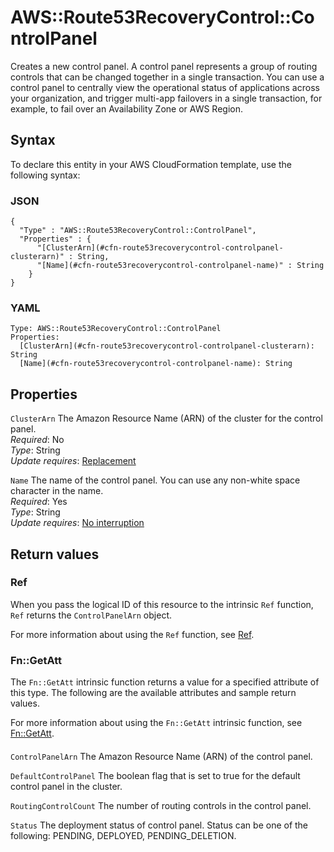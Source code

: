 # AWS::Route53RecoveryControl::ControlPanel<a name="aws-resource-route53recoverycontrol-controlpanel"></a>

Creates a new control panel\. A control panel represents a group of routing controls that can be changed together in a single transaction\. You can use a control panel to centrally view the operational status of applications across your organization, and trigger multi\-app failovers in a single transaction, for example, to fail over an Availability Zone or AWS Region\.

## Syntax<a name="aws-resource-route53recoverycontrol-controlpanel-syntax"></a>

To declare this entity in your AWS CloudFormation template, use the following syntax:

### JSON<a name="aws-resource-route53recoverycontrol-controlpanel-syntax.json"></a>

```
{
  "Type" : "AWS::Route53RecoveryControl::ControlPanel",
  "Properties" : {
      "[ClusterArn](#cfn-route53recoverycontrol-controlpanel-clusterarn)" : String,
      "[Name](#cfn-route53recoverycontrol-controlpanel-name)" : String
    }
}
```

### YAML<a name="aws-resource-route53recoverycontrol-controlpanel-syntax.yaml"></a>

```
Type: AWS::Route53RecoveryControl::ControlPanel
Properties: 
  [ClusterArn](#cfn-route53recoverycontrol-controlpanel-clusterarn): String
  [Name](#cfn-route53recoverycontrol-controlpanel-name): String
```

## Properties<a name="aws-resource-route53recoverycontrol-controlpanel-properties"></a>

`ClusterArn`  <a name="cfn-route53recoverycontrol-controlpanel-clusterarn"></a>
The Amazon Resource Name \(ARN\) of the cluster for the control panel\.  
*Required*: No  
*Type*: String  
*Update requires*: [Replacement](https://docs.aws.amazon.com/AWSCloudFormation/latest/UserGuide/using-cfn-updating-stacks-update-behaviors.html#update-replacement)

`Name`  <a name="cfn-route53recoverycontrol-controlpanel-name"></a>
The name of the control panel\. You can use any non\-white space character in the name\.  
*Required*: Yes  
*Type*: String  
*Update requires*: [No interruption](https://docs.aws.amazon.com/AWSCloudFormation/latest/UserGuide/using-cfn-updating-stacks-update-behaviors.html#update-no-interrupt)

## Return values<a name="aws-resource-route53recoverycontrol-controlpanel-return-values"></a>

### Ref<a name="aws-resource-route53recoverycontrol-controlpanel-return-values-ref"></a>

When you pass the logical ID of this resource to the intrinsic `Ref` function, `Ref` returns the `ControlPanelArn` object\.

For more information about using the `Ref` function, see [Ref](https://docs.aws.amazon.com/AWSCloudFormation/latest/UserGuide/intrinsic-function-reference-ref.html)\.

### Fn::GetAtt<a name="aws-resource-route53recoverycontrol-controlpanel-return-values-fn--getatt"></a>

The `Fn::GetAtt` intrinsic function returns a value for a specified attribute of this type\. The following are the available attributes and sample return values\.

For more information about using the `Fn::GetAtt` intrinsic function, see [Fn::GetAtt](https://docs.aws.amazon.com/AWSCloudFormation/latest/UserGuide/intrinsic-function-reference-getatt.html)\.

#### <a name="aws-resource-route53recoverycontrol-controlpanel-return-values-fn--getatt-fn--getatt"></a>

`ControlPanelArn`  <a name="ControlPanelArn-fn::getatt"></a>
The Amazon Resource Name \(ARN\) of the control panel\.

`DefaultControlPanel`  <a name="DefaultControlPanel-fn::getatt"></a>
The boolean flag that is set to true for the default control panel in the cluster\. 

`RoutingControlCount`  <a name="RoutingControlCount-fn::getatt"></a>
The number of routing controls in the control panel\.

`Status`  <a name="Status-fn::getatt"></a>
The deployment status of control panel\. Status can be one of the following: PENDING, DEPLOYED, PENDING\_DELETION\.